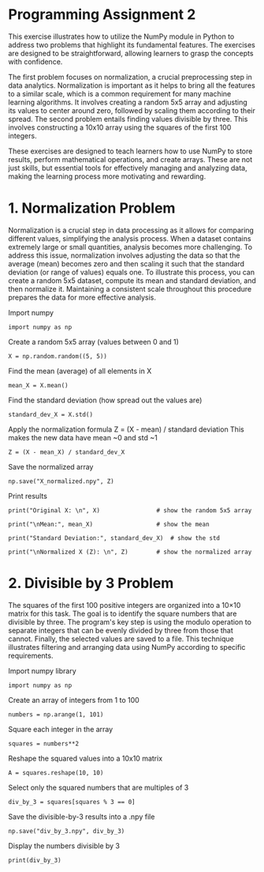 # Programming Assignment 2

This exercise illustrates how to utilize the NumPy module in Python to address two problems that highlight its fundamental features. The exercises are designed to be straightforward, allowing learners to grasp the concepts with confidence. 

The first problem focuses on normalization, a crucial preprocessing step in data analytics. Normalization is important as it helps to bring all the features to a similar scale, which is a common requirement for many machine learning algorithms. It involves creating a random 5x5 array and adjusting its values to center around zero, followed by scaling them according to their spread. The second problem entails finding values divisible by three. This involves constructing a 10x10 array using the squares of the first 100 integers. 

These exercises are designed to teach learners how to use NumPy to store results, perform mathematical operations, and create arrays. These are not just skills, but essential tools for effectively managing and analyzing data, making the learning process more motivating and rewarding.

# 1. Normalization Problem
Normalization is a crucial step in data processing as it allows for comparing different values, simplifying the analysis process. When a dataset contains extremely large or small quantities, analysis becomes more challenging. To address this issue, normalization involves adjusting the data so that the average (mean) becomes zero and then scaling it such that the standard deviation (or range of values) equals one. To illustrate this process, you can create a random 5x5 dataset, compute its mean and standard deviation, and then normalize it. Maintaining a consistent scale throughout this procedure prepares the data for more effective analysis.

Import numpy

	import numpy as np
 

Create a random 5x5 array (values between 0 and 1)
 
	X = np.random.random((5, 5))
 

Find the mean (average) of all elements in X
 
	mean_X = X.mean()
 

Find the standard deviation (how spread out the values are)
 
	standard_dev_X = X.std()
 

Apply the normalization formula
Z = (X - mean) / standard deviation
This makes the new data have mean ~0 and std ~1
 
	Z = (X - mean_X) / standard_dev_X
 

Save the normalized array
 
	np.save("X_normalized.npy", Z)
 

Print results
 
	print("Original X: \n", X)                # show the random 5x5 array
 
	print("\nMean:", mean_X)                  # show the mean
 
	print("Standard Deviation:", standard_dev_X)  # show the std
 
	print("\nNormalized X (Z): \n", Z)        # show the normalized array


# 2. Divisible by 3 Problem

The squares of the first 100 positive integers are organized into a 10×10 matrix for this task. The goal is to identify the square numbers that are divisible by three. The program's key step is using the modulo operation to separate integers that can be evenly divided by three from those that cannot. Finally, the selected values are saved to a file. This technique illustrates filtering and arranging data using NumPy according to specific requirements.

Import numpy library

	import numpy as np
 

Create an array of integers from 1 to 100
 
	numbers = np.arange(1, 101)  
 

Square each integer in the array
 
	squares = numbers**2  
 

Reshape the squared values into a 10x10 matrix
 
	A = squares.reshape(10, 10)  
 

Select only the squared numbers that are multiples of 3
 
	div_by_3 = squares[squares % 3 == 0]  
 

Save the divisible-by-3 results into a .npy file
 
	np.save("div_by_3.npy", div_by_3)  
 

Display the numbers divisible by 3
 
	print(div_by_3)  
